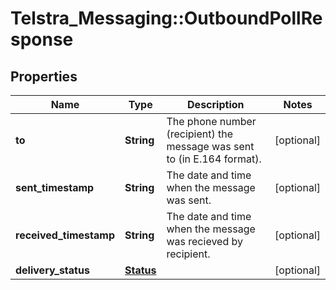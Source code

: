# Telstra_Messaging::OutboundPollResponse

## Properties
Name | Type | Description | Notes
------------ | ------------- | ------------- | -------------
**to** | **String** | The phone number (recipient) the message was sent to (in E.164 format). | [optional] 
**sent_timestamp** | **String** | The date and time when the message was sent. | [optional] 
**received_timestamp** | **String** | The date and time when the message was recieved by recipient. | [optional] 
**delivery_status** | [**Status**](Status.md) |  | [optional] 


